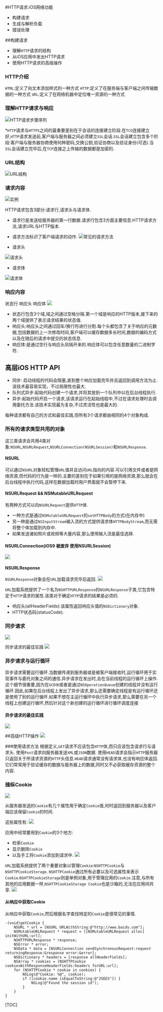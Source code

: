 #HTTP请求:iOS网络功能
* 构建请求
* 生成与解析负载
* 错误处理

##构建请求
* 理解`HTTP`请求的结构
* 从iOS应用中发出HTTP请求
* 使用HTTP请求的高级操作

### HTTP介绍
`HTML`:定义了向文本添加样式的一种方式
`HTTP`:定义了在服务端与客户端之间传输数据的一种方式
`URL`:定义了在网络机器中定位唯一资源的一种方式

### 理解HTTP请求与响应

![HTTP请求步骤序列](https://ws4.sinaimg.cn/large/006tNc79gy1fow6b8ck1bj30hn0gbjsq.jpg)

*`HTTP`请求与`HTTPS`之间的最重要差别在于会话的连接建立阶段.在`TCO`连接建立好,`HTTP`请求发送前,客户端与服务器之间必须建立`SSL`会话.`SSL`会话建立包含多个阶段:客户端与服务器协商使用何种密码,交换公钥,验证协商以及验证身份(可选).当`SSL`会话建立完毕后,在`TCP`连接之上传输的数据都是加密的.

### URL结构
![URL结构](https://ws2.sinaimg.cn/large/006tNc79gy1fow6i19hi9j30h30mtjw1.jpg)
### 请求内容
![实例](https://ws3.sinaimg.cn/large/006tNc79gy1fow6uby7gej30fs04kmxk.jpg)

HTTP请求包含3部分:请求行,请求头与请求体.
* 请求行是发送给服务器的第一行数据.请求行包含3方面主要信息:HTTP请求方法,请求URL与HTTP版本.
* 请求方法标识了客户端请求的动作.
![常见的请求方法](https://ws1.sinaimg.cn/large/006tNc79gy1fow6tf3eqwj30gw0h5gnd.jpg)

* 请求头

![请求头](https://ws4.sinaimg.cn/large/006tNc79gy1fow71tky7oj30gz067jsd.jpg)

* 请求体

![请求体](https://ws4.sinaimg.cn/large/006tNc79gy1fow73dtrwtj30gq08u755.jpg)


### 响应内容
状态行 响应头 响应体
![](https://ws2.sinaimg.cn/large/006tNc79gy1fow87sml14j30h20a7q3z.jpg)

* 状态行包含3个域,域之间通过空格分隔.第一个域是响应的HTTP版本,接下来的两个域提供了表示请求结果的状态值.
* 响应头:响应头之间通过回车/换行符进行分割.每个头都包含了关于响应的元数据,包括数据的上一次修改时间,客户端可以缓存数据多长时间,数据的编码方式以及在随后的请求中提交的状态信息.
* 响应体:是通过空行与响应头凤隔开来的.响应体可以包含任意数量的二进制字符.

## 高层iOS HTTP API

* 同步: 启动线程的代码会阻塞,直到整个响应加载完毕并且返回到调用方法为止.该技术最容易实现，不过局限性也最大.
* 队列式异步:起始代码创建一个请求,并将其放到一个队列中以在后台线程执行.
* 异步:起始代码开启一个请求,该请求运行在起始线程中,不过在请求处理时会调用委托方法.该技术实现最为复杂,不过灵活性也是最大的.

每种请求都有自己的方式和最佳实践,但所有3个请求都由相同的4个对象构成.

### 所有的请求类型共用的对象

这三类请求会共用4类对象:`NSURL`,`NSURLRequest`,`NSURLConnection(NSURLSession)`和`NSURLResponse`.

#### NSURL
可以通过`NSURL`对象轻松管理`URL`值并且访问`URL`指向的内容.可以引用文件或者是网络资源,而代码的行为是一样的.主要的差别在于如果引用的是网络资源,那么就会在后台线程中执行代码,这样在数据加载时用户界面就不会暂停下来.

#### NSURLRequest && NSMutableURLRequest
有两种方式可以向`NSURLRequest`提供`HTTP`体.
* 一种方式是通过`NSMutableURLRequest`的`setHTTPBody`的方式(在内存中)
* 另一种是通过`NSInputStream`输入流的方式提供请求体`HTTPBodyStream`,而无需将整个体加载到内存中.
* 如果发送诸如照片或视频等大量内容,那么使用输入流是最佳选择.


#### NSURLConnection(iOS9 被废弃 使用NSURLSession)
![](https://ws4.sinaimg.cn/large/006tNc79gy1fowjrrwrodj30ko083n1g.jpg)

#### NSURLResponse
`NSURLResponse`对象会在`URL`加载请求完毕后返回.
![](https://ws1.sinaimg.cn/large/006tNc79gy1fowjvt4gy5j30kb0em42w.jpg)

`URL`加载系统提供了一个名为`NSHTTPURLResponse`的`NSURLResponse`子类,它包含特定于`HTTP`请求的属性.该类对于确定`HTTP`请求的结果是必须的.
* 响应头(allHeaderFields):该属性返回响应头值的`NSDictionary`对象.
* HTTP状态码(statusCode).

### 同步请求
![](https://ws1.sinaimg.cn/large/006tNc79gy1fowk6xf95aj30kh036gne.jpg)

同步请求的最佳实践
![](https://ws4.sinaimg.cn/large/006tNc79gy1fowkwapk7cj30ki0kbdml.jpg)



### 异步请求与运行循环

异步请求需要运行循环.当数据传递到服务器或是被客户端接收时,运行循环用于实现事件与委托对象之间的通信.异步请求在发出时,会在当前线程的运行循环上操作.这个细节很重要,因为在`GCD块`或者是通过`NSOperationQueue`创建的线程并没有运行循环.因此,如果在后台线程上发出了异步请求,那么还需要确定线程是有运行循环还是使用了别的运行循环.如果不想在主运行循环中执行异步请求,那么需要在另一个线程上创建运行循环,然后针对这个新创建的运行循环进行循环调度连接

#### 异步请求的最佳实践
![](https://ws2.sinaimg.cn/large/006tNc79ly1foxoqvy0z7j30ka072go8.jpg)

##高级HTTP操作
![](https://ws1.sinaimg.cn/large/006tNc79ly1foxowycah4j30le05zjug.jpg)

###使用请求方法
根据定义,`GET`请求不应该包含`HTTP`体,而只应该包含请求行与请求头.
使用`Post`请求向服务器发送`XML`或`JSON`数据.
使用`HEAD`请求会指示`HTTP`服务器只返回关于所请求资源的`HTTP`头信息.`HEAD`请求通常没有请求体,也没有响应体返回.它们常常用于验证缓存的数据与服务器上的数据,同时又不必获取缓存资源的整个内容.

### 操纵Cookie
![](https://ws2.sinaimg.cn/large/006tNc79gy1foxpf62fpzj30l2038dho.jpg)

从服务器发送的`Cookie`有几个属性用于确定`Cookie`值,何时返回到服务器以及客户端应该保留`Cookie`的时间.

这些属性有:
![](https://ws1.sinaimg.cn/large/006tNc79gy1foxpqszdntj30kl0ikwmg.jpg)

应用中经常要用到`Cookie`的3个地方:
* 检索`Cookie`
* 显示删除`Cookie`
* 以及手工将`Cookie`添加到请求中.
![](https://ws4.sinaimg.cn/large/006tNc79ly1foxpwbnk2dj30kx04r770.jpg)

`URL`加载系统提供了两个重要对象以管理`Cookie`:`NSHTTPCookie`与`NSHTTPCookieStorage`.
`NSHTTPCookie`通过所有必要以及可选属性来表示`Cookie`.`NSHTTPCookieStorage`则是单例对象,用于管理应用的`Cookie`.注意,与所有其他的应用数据一样,`NSHTTPCookieStorage Cookie`也是沙箱的,无法在应用间共享.
![](https://ws2.sinaimg.cn/large/006tKfTcgy1fp2t3inidpj30h709aabm.jpg)

#### 从响应中获取Cookie 
从响应中获取`Cookie`,然后根据名字查找特定的`Cookie`是很常见的事情.

```
-(void)getCookie {
    NSURL * url = [NSURL URLWithString:@"http://www.baidu.com"];
    NSMutableURLRequest * request = [[NSMutableURLRequest alloc] initWithURL:url];
    NSHTTPURLResponse * response;
    NSError * error;
    NSData * data = [NSURLConnection sendSynchronousRequest:request returningResponse:&response error:&error];
    NSDictionary * headers = [response allHeaderFields];
    NSArray * cookies = [NSHTTPCookie cookiesWithResponseHeaderFields:headers forURL:url];
    for (NSHTTPCookie * cookie in cookies) {
        NSLog(@"Cookie: %@", cookie);
        if ([cookie.name isEqualToString:@"JSEES"]) {
            NSLog(@"Found the session id");
        }
    }
}
```

[TOC]

